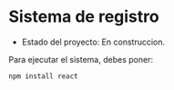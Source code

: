 <h1> Sistema de registro</h1>                                                                                                                                                                                

-  Estado del proyecto: En construccion.                                           

 Para ejecutar el sistema, debes poner:

```npm install react```
